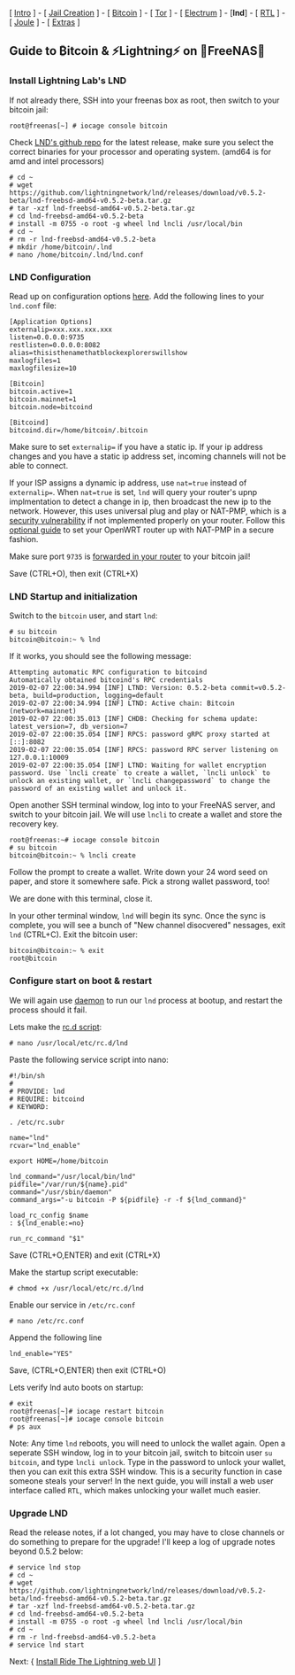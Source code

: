 [ [Intro](README.md) ] - [ [Jail Creation](freenas_1_jail_creation.md) ] - [ [Bitcoin](freenas_2_bitcoin.md) ] - [ [Tor](freenas_3_tor.md) ] - [ [Electrum](freenas_4_electrum.md) ] - [**lnd**] - [ [RTL](freenas_6_rtl.md) ] - [ [Joule](freenas_7_joule.md) ] - [ [Extras](extras.md) ]

## Guide to ₿itcoin & ⚡Lightning️⚡ on 🦈FreeNAS🦈

### Install Lightning Lab's LND

If not already there, SSH into your freenas box as root, then switch to your bitcoin jail:
```
root@freenas[~] # iocage console bitcoin
```

Check [LND's github repo](https://github.com/lightningnetwork/lnd/releases) for the latest release, make sure you select the correct binaries for your processor and operating system. (amd64 is for amd and intel processors)
```
# cd ~
# wget https://github.com/lightningnetwork/lnd/releases/download/v0.5.2-beta/lnd-freebsd-amd64-v0.5.2-beta.tar.gz
# tar -xzf lnd-freebsd-amd64-v0.5.2-beta.tar.gz
# cd lnd-freebsd-amd64-v0.5.2-beta
# install -m 0755 -o root -g wheel lnd lncli /usr/local/bin
# cd ~
# rm -r lnd-freebsd-amd64-v0.5.2-beta
# mkdir /home/bitcoin/.lnd
# nano /home/bitcoin/.lnd/lnd.conf
```
### LND Configuration
Read up on configuration options [here](https://github.com/lightningnetwork/lnd/blob/master/sample-lnd.conf). 
Add the following lines to your `lnd.conf` file:
```
[Application Options]
externalip=xxx.xxx.xxx.xxx
listen=0.0.0.0:9735
restlisten=0.0.0.0:8082
alias=thisisthenamethatblockexplorerswillshow
maxlogfiles=1
maxlogfilesize=10

[Bitcoin]
bitcoin.active=1
bitcoin.mainnet=1
bitcoin.node=bitcoind

[Bitcoind]
bitcoind.dir=/home/bitcoin/.bitcoin
```
Make sure to set `externalip=` if you have a static ip. If your ip address changes and you have a static ip address set, incoming channels will not be able to connect.

If your ISP assigns a dynamic ip address, use `nat=true` instead of `externalip=`. When `nat=true` is set, `lnd` will query your router's upnp implmentation to detect a change in ip, then broadcast the new ip to the network. However, this uses universal plug and play or NAT-PMP, which is a [security vulnerability](https://docs.netgate.com/pfsense/en/latest/book/services/upnp-and-nat-pmp.html) if not implemented properly on your router.  Follow this [optional guide](https://github.com/seth586/guides/blob/master/OpenWRT/upnp_natpmp.md) to set your OpenWRT router up with NAT-PMP in a secure fashion.

Make sure port `9735` is [forwarded in your router](freenas_1_jail_creation.md) to your bitcoin jail!

Save (CTRL+O), then exit (CTRL+X)

### LND Startup and initialization
Switch to the `bitcoin` user, and start `lnd`:
```
# su bitcoin
bitcoin@bitcoin:~ % lnd
```
If it works, you should see the following message:
```
Attempting automatic RPC configuration to bitcoind
Automatically obtained bitcoind's RPC credentials
2019-02-07 22:00:34.994 [INF] LTND: Version: 0.5.2-beta commit=v0.5.2-beta, build=production, logging=default
2019-02-07 22:00:34.994 [INF] LTND: Active chain: Bitcoin (network=mainnet)
2019-02-07 22:00:35.013 [INF] CHDB: Checking for schema update: latest_version=7, db_version=7
2019-02-07 22:00:35.054 [INF] RPCS: password gRPC proxy started at [::]:8082
2019-02-07 22:00:35.054 [INF] RPCS: password RPC server listening on 127.0.0.1:10009
2019-02-07 22:00:35.054 [INF] LTND: Waiting for wallet encryption password. Use `lncli create` to create a wallet, `lncli unlock` to unlock an existing wallet, or `lncli changepassword` to change the password of an existing wallet and unlock it.
```
Open another SSH terminal window, log into to your FreeNAS server, and switch to your bitcoin jail. We will use `lncli` to create a wallet and store the recovery key.
```
root@freenas:~# iocage console bitcoin
# su bitcoin
bitcoin@bitcoin:~ % lncli create
```
Follow the prompt to create a wallet. Write down your 24 word seed on paper, and store it somewhere safe. Pick a strong wallet password, too!

We are done with this terminal, close it.

In your other terminal window, `lnd` will begin its sync. Once the sync is complete, you will see a bunch of "New channel disocvered" nessages, exit `lnd` (CTRL+C). Exit the bitcoin user:
```
bitcoin@bitcoin:~ % exit
root@bitcoin
```
### Configure start on boot & restart

We will again use [daemon](https://www.freebsd.org/cgi/man.cgi?query=daemon) to run our `lnd` process at bootup, and restart the process should it fail.

Lets make the [rc.d script](https://www.freebsd.org/doc/en/articles/rc-scripting/):
```
# nano /usr/local/etc/rc.d/lnd
```
Paste the following service script into nano:
```
#!/bin/sh
#
# PROVIDE: lnd
# REQUIRE: bitcoind
# KEYWORD:

. /etc/rc.subr

name="lnd"
rcvar="lnd_enable"

export HOME=/home/bitcoin

lnd_command="/usr/local/bin/lnd"
pidfile="/var/run/${name}.pid"
command="/usr/sbin/daemon"
command_args="-u bitcoin -P ${pidfile} -r -f ${lnd_command}"

load_rc_config $name
: ${lnd_enable:=no}

run_rc_command "$1"
```
Save (CTRL+O,ENTER) and exit (CTRL+X)

Make the startup script executable:
```
# chmod +x /usr/local/etc/rc.d/lnd
```

Enable our service in `/etc/rc.conf`
```
# nano /etc/rc.conf
```
Append the following line
```
lnd_enable="YES"
```
Save, (CTRL+O,ENTER) then exit (CTRL+O)

Lets verify lnd auto boots on startup:
```
# exit
root@freenas[~]# iocage restart bitcoin
root@freenas[~]# iocage console bitcoin
# ps aux
```

Note: Any time `lnd` reboots, you will need to unlock the wallet again. Open a seperate SSH window, log in to your bitcoin jail, switch to bitcoin user `su bitcoin`, and type `lncli unlock`. Type in the password to unlock your wallet, then you can exit this extra SSH window. This is a security function in case someone steals your server! In the next guide, you will install a web user interface called `RTL`, which makes unlocking your wallet much easier.

### Upgrade LND
Read the release notes, if a lot changed, you may have to close channels or do something to prepare for the upgrade! I'll keep a log of upgrade notes beyond 0.5.2 below:
```
# service lnd stop
# cd ~
# wget https://github.com/lightningnetwork/lnd/releases/download/v0.5.2-beta/lnd-freebsd-amd64-v0.5.2-beta.tar.gz
# tar -xzf lnd-freebsd-amd64-v0.5.2-beta.tar.gz
# cd lnd-freebsd-amd64-v0.5.2-beta
# install -m 0755 -o root -g wheel lnd lncli /usr/local/bin
# cd ~
# rm -r lnd-freebsd-amd64-v0.5.2-beta
# service lnd start
```

Next: { [Install Ride The Lightning web UI](freenas_6_rtl.md) ]
